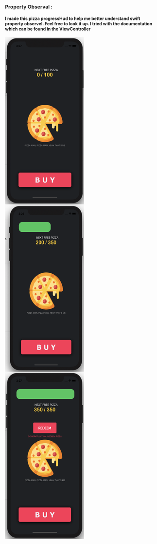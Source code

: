 ### Property Observal :

#### I made this pizza  progressHud to help me better understand swift property observel.  Feel free to look it up. I tried with the documentation which can be found in the ViewController




<img   src="ui/1.jpeg" width="260" height="550" align="left">

<img   src="ui/2.jpeg" width="260" height="550" align="left" >

<img   src="ui/3.jpeg" width="260" height="550" align="left">

